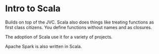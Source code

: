 # Intro to Scala

Builds on top of the JVC. Scala also does things like treating functions as first class citizens. You define functions without names and as closures.

The adoption of Scala use it for a variety of projects.

Apache Spark is also written in Scala.